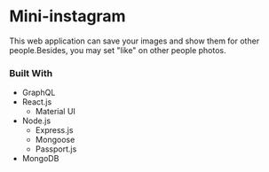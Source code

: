 # Mini-instagram
This web application can save your images and show them for other people.Besides, you may set "like" on other people photos.
### Built With
- GraphQL
- React.js
  - Material UI
- Node.js 
  - Express.js
  - Mongoose
  - Passport.js
- MongoDB
